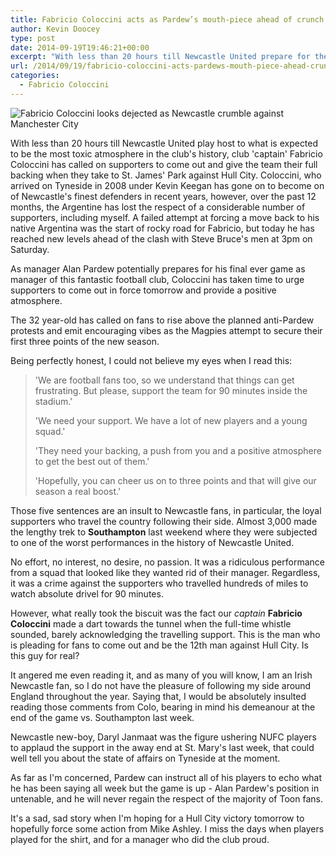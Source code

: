 ```yaml
---
title: Fabricio Coloccini acts as Pardew’s mouth-piece ahead of crunch clash
author: Kevin Doocey
type: post
date: 2014-09-19T19:46:21+00:00
excerpt: "With less than 20 hours till Newcastle United prepare for the most toxic atmosphere in the club's history, club 'captain' Fabricio Coloccini has called on supporters to come out and give the team their full backing"
url: /2014/09/19/fabricio-coloccini-acts-pardews-mouth-piece-ahead-crunch-clash/
categories:
  - Fabricio Coloccini
---
```


![Fabricio Coloccini looks dejected as Newcastle crumble against Manchester City](https://www.tynetime.com/wp-content/uploads/2014/09/Fabricio-Coloccini-Newcastle-Manchester-City.jpg "Coloccini - Spouting more nonsense ahead of a make or break day for Alan Pardew at St. James' Park")

With less than 20 hours till Newcastle United play host to what is expected to be the most toxic atmosphere in the club's history, club 'captain' Fabricio Coloccini has called on supporters to come out and give the team their full backing when they take to St. James' Park against Hull City. Coloccini, who arrived on Tyneside in 2008 under Kevin Keegan has gone on to become on of Newcastle's finest defenders in recent years, however, over the past 12 months, the Argentine has lost the respect of a considerable number of supporters, including myself. A failed attempt at forcing a move back to his native Argentina was the start of rocky road for Fabricio, but today he has reached new levels ahead of the clash with Steve Bruce's men at 3pm on Saturday.

As manager Alan Pardew potentially prepares for his final ever game as manager of this fantastic football club, Coloccini has taken time to urge supporters to come out in force tomorrow and provide a positive atmosphere.

The 32 year-old has called on fans to rise above the planned anti-Pardew protests and emit encouraging vibes as the Magpies attempt to secure their first three points of the new season.

Being perfectly honest, I could not believe my eyes when I read this:

> 'We are football fans too, so we understand that things can get frustrating. But please, support the team for 90 minutes inside the stadium.'
>
> 'We need your support. We have a lot of new players and a young squad.'
>
> 'They need your backing, a push from you and a positive atmosphere to get the best out of them.'
>
> 'Hopefully, you can cheer us on to three points and that will give our season a real boost.'

Those five sentences are an insult to Newcastle fans, in particular, the loyal supporters who travel the country following their side. Almost 3,000 made the lengthy trek to **Southampton** last weekend where they were subjected to one of the worst performances in the history of Newcastle United.

No effort, no interest, no desire, no passion. It was a ridiculous performance from a squad that looked like they wanted rid of their manager. Regardless, it was a crime against the supporters who travelled hundreds of miles to watch absolute drivel for 90 minutes.

However, what really took the biscuit was the fact our _captain_ **Fabricio Coloccini** made a dart towards the tunnel when the full-time whistle sounded, barely acknowledging the travelling support. This is the man who is pleading for fans to come out and be the 12th man against Hull City. Is this guy for real?

It angered me even reading it, and as many of you will know, I am an Irish Newcastle fan, so I do not have the pleasure of following my side around England throughout the year. Saying that, I would be absolutely insulted reading those comments from Colo, bearing in mind his demeanour at the end of the game vs. Southampton last week.

Newcastle new-boy, Daryl Janmaat was the figure ushering NUFC players to applaud the support in the away end at St. Mary's last week, that could well tell you about the state of affairs on Tyneside at the moment.

As far as I'm concerned, Pardew can instruct all of his players to echo what he has been saying all week but the game is up - Alan Pardew's position in untenable, and he will never regain the respect of the majority of Toon fans.

It's a sad, sad story when I'm hoping for a Hull City victory tomorrow to hopefully force some action from Mike Ashley. I miss the days when players played for the shirt, and for a manager who did the club proud.
